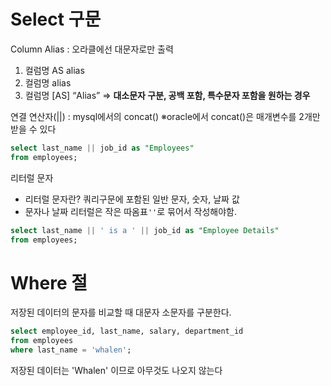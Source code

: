 # Select 구문
Column Alias : 오라클에선 대문자로만 출력
1. 컬럼명 AS alias 
2. 컬럼명 alias 
3. 컬럼명 \[AS] “Alias” => **대소문자 구분, 공백 포함, 특수문자 포함을 원하는 경우**

연결 연산자(||) : mysql에서의 concat()
※oracle에서 concat()은 매개변수를 2개만 받을 수 있다

```sql
select last_name || job_id as "Employees"
from employees;
```

리터럴 문자 
- 리터럴 문자란? 쿼리구문에 포함된 일반 문자, 숫자, 날짜 값 
- 문자나 날짜 리터럴은 작은 따옴표`''`로 묶어서 작성해야함.
```sql
select last_name || ' is a ' || job_id as "Employee Details"
from employees;
```

## 
# Where 절
저장된 데이터의 문자를 비교할 때 대문자 소문자를 구분한다.
```sql
select employee_id, last_name, salary, department_id
from employees
where last_name = 'whalen';
```
저장된 데이터는 'Whalen' 이므로 아무것도 나오지 않는다